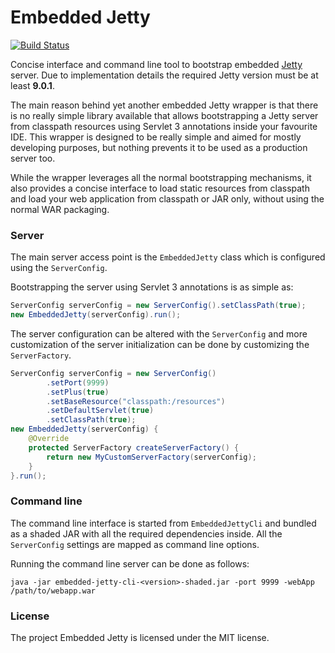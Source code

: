 Embedded Jetty
==============

[![Build Status](https://travis-ci.org/trautonen/embedded-jetty.png?branch=master)](https://travis-ci.org/trautonen/embedded-jetty)

Concise interface and command line tool to bootstrap embedded
[Jetty](http://www.eclipse.org/jetty/) server. Due to implementation details the required Jetty
version must be at least **9.0.1**.

The main reason behind yet another embedded Jetty wrapper is that there is no really simple
library available that allows bootstrapping a Jetty server from classpath resources using Servlet 3
annotations inside your favourite IDE. This wrapper is designed to be really simple and aimed for
mostly developing purposes, but nothing prevents it to be used as a production server too.

While the wrapper leverages all the normal bootstrapping mechanisms, it also provides a concise
interface to load static resources from classpath and load your web application from classpath or
JAR only, without using the normal WAR packaging.


### Server

The main server access point is the `EmbeddedJetty` class which is configured using the
`ServerConfig`.

Bootstrapping the server using Servlet 3 annotations is as simple as:

```java
ServerConfig serverConfig = new ServerConfig().setClassPath(true);
new EmbeddedJetty(serverConfig).run();
```

The server configuration can be altered with the `ServerConfig` and more customization of the
server initialization can be done by customizing the `ServerFactory`.

```java
ServerConfig serverConfig = new ServerConfig()
        .setPort(9999)
        .setPlus(true)
        .setBaseResource("classpath:/resources")
        .setDefaultServlet(true)
        .setClassPath(true);
new EmbeddedJetty(serverConfig) {
    @Override
    protected ServerFactory createServerFactory() {
        return new MyCustomServerFactory(serverConfig);
    }
}.run();
```


### Command line

The command line interface is started from `EmbeddedJettyCli` and bundled as a shaded JAR with all
the required dependencies inside. All the `ServerConfig` settings are mapped as command line
options.

Running the command line server can be done as follows:

```shell 
java -jar embedded-jetty-cli-<version>-shaded.jar -port 9999 -webApp /path/to/webapp.war
```


### License

The project Embedded Jetty is licensed under the MIT license.
